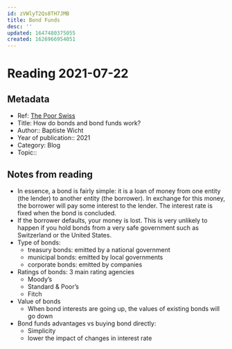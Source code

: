 ```yaml
---
id: zVWlyT2Qs8TH7JMB
title: Bond Funds
desc: ''
updated: 1647480375055
created: 1626966954051
---
```

# Reading 2021-07-22

## Metadata

- Ref: [The Poor Swiss](https://thepoorswiss.com/bonds-funds/)
- Title: How do bonds and bond funds work?
- Author:: Baptiste Wicht
- Year of publication:: 2021
- Category: Blog
- Topic:: 

## Notes from reading

- In essence, a bond is fairly simple: it is a loan of money from one entity (the lender) to another entity (the borrower). In exchange for this money, the borrower will pay some interest to the lender. The interest rate is fixed when the bond is concluded.
- If the borrower defaults, your money is lost. This is very unlikely to happen if you hold bonds from a very safe government such as Switzerland or the United States.
- Type of bonds:
    - treasury bonds: emitted by a national government
    - municipal bonds: emitted by local governments
    - corporate bonds: emitted by companies
- Ratings of bonds: 3 main rating agencies
    - Moody’s
    - Standard & Poor’s
    - Fitch
- Value of bonds
    - When bond interests are going up, the values of existing bonds will go down
- Bond funds advantages vs buying bond directly:
    - Simplicity
    - lower the impact of changes in interest rate
